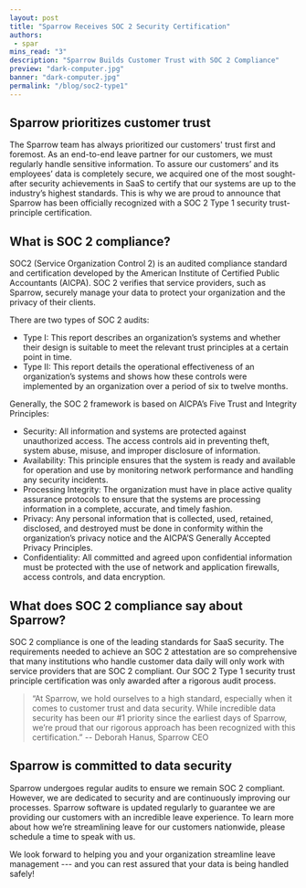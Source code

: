 ```yaml
---
layout: post
title: "Sparrow Receives SOC 2 Security Certification"
authors:
 - spar
mins_read: "3"
description: "Sparrow Builds Customer Trust with SOC 2 Compliance"
preview: "dark-computer.jpg"
banner: "dark-computer.jpg"
permalink: "/blog/soc2-type1"
---
```


## Sparrow prioritizes customer trust 
The Sparrow team has always prioritized our customers' trust first and foremost. As an end-to-end leave partner for our customers, we must regularly handle sensitive information. To assure our customers’ and its employees’ data is completely secure, we acquired one of the most sought-after security achievements in SaaS to certify that our systems are up to the industry’s highest standards. This is why we are proud to announce that Sparrow has been officially recognized with a SOC 2 Type 1 security trust-principle certification.

## What is SOC 2 compliance? 
SOC2 (Service Organization Control 2) is an audited compliance standard and certification developed by the American Institute of Certified Public Accountants (AICPA). SOC 2 verifies that service providers, such as Sparrow, securely manage your data to protect your organization and the privacy of their clients.

There are two types of SOC 2 audits: 
- Type I: This report describes an organization’s systems and whether their design is suitable to meet the relevant trust principles at a certain point in time.
- Type II: This report details the operational effectiveness of an organization’s systems and shows how these controls were implemented by an organization over a period of six to twelve months. 

Generally, the SOC 2 framework is based on AICPA’s Five Trust and Integrity Principles:
- Security: All information and systems are protected against unauthorized access. The access controls aid in preventing theft, system abuse, misuse, and improper disclosure of information. 
- Availability: This principle ensures that the system is ready and available for operation and use by monitoring network performance and handling any security incidents.
- Processing Integrity: The organization must have in place active quality assurance protocols to ensure that the systems are processing information in a complete, accurate, and timely fashion.
- Privacy: Any personal information that is collected, used, retained, disclosed, and destroyed must be done in conformity within the organization’s privacy notice and the AICPA’S Generally Accepted Privacy Principles.
- Confidentiality: All committed and agreed upon confidential information must be protected with the use of network and application firewalls, access controls, and data encryption.

## What does SOC 2 compliance say about Sparrow? 
SOC 2 compliance is one of the leading standards for SaaS security. The requirements needed to achieve an SOC 2 attestation are so comprehensive that many institutions who handle customer data daily will only work with service providers that are SOC 2 compliant. Our SOC 2 Type 1 security trust principle certification was only awarded after a rigorous audit process.

> “At Sparrow, we hold ourselves to a high standard, especially when it comes to customer trust and data security. While incredible data security has been our #1 priority since the earliest days of Sparrow, we’re proud that our rigorous approach has been recognized with this certification.” -- Deborah Hanus, Sparrow CEO 

## Sparrow is committed to data security 
Sparrow undergoes regular audits to ensure we remain SOC 2 compliant. However, we are dedicated to security and are continuously improving our processes. Sparrow software is updated regularly to guarantee we are providing our customers with an incredible leave experience. To learn more about how we’re streamlining leave for our customers nationwide, please schedule a time to speak with us. 

We look forward to helping you and your organization streamline leave management --- and you can rest assured that your data is being handled safely!

